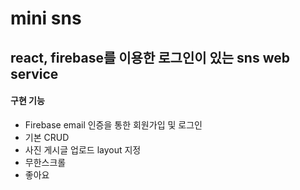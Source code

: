 # mini sns

## react, firebase를 이용한 로그인이 있는 sns web service

#### 구현 기능
* Firebase email 인증을 통한 회원가입 및 로그인
* 기본 CRUD
* 사진 게시글 업로드 layout 지정
* 무한스크롤
* 좋아요